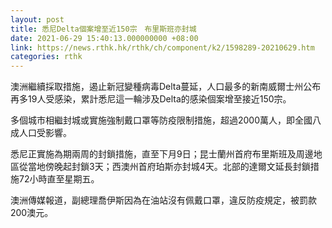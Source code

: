```yaml
---
layout: post
title: 悉尼Delta個案增至近150宗　布里斯班亦封城
date: 2021-06-29 15:40:13.000000000 +08:00
link: https://news.rthk.hk/rthk/ch/component/k2/1598289-20210629.htm
categories: rthk
---
```


澳洲繼續採取措施，遏止新冠變種病毒Delta蔓延，人口最多的新南威爾士州公布再多19人受感染，累計悉尼這一輪涉及Delta的感染個案增至接近150宗。

多個城市相繼封城或實施強制戴口罩等防疫限制措施，超過2000萬人，即全國八成人口受影響。

悉尼正實施為期兩周的封鎖措施，直至下月9日；昆士蘭州首府布里斯班及周邊地區從當地傍晚起封鎖3天；西澳州首府珀斯亦封城4天。北部的達爾文延長封鎖措施72小時直至星期五。

澳洲傳媒報道，副總理喬伊斯因為在油站沒有佩戴口罩，違反防疫規定，被罰款200澳元。
